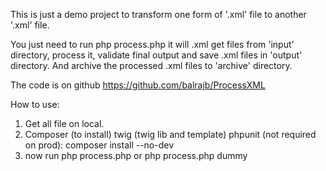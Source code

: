 This is just a demo project to transform one form of '.xml' file to another '.xml' file.

You just need to run php process.php it will .xml get files from 'input' directory, process it, validate final output and save .xml files in 'output' directory. And archive the processed .xml files to 'archive' directory.

The code is on github https://github.com/balrajb/ProcessXML

How to use:

1. Get all file on local.
2. Composer (to install) twig (twig lib and template) phpunit (not required on prod):
composer install --no-dev
3. now run
php process.php
or
php process.php dummy
